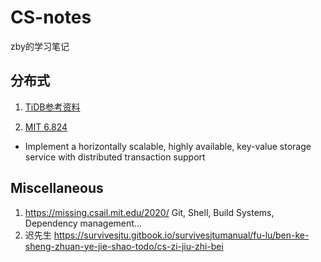 # CS-notes
zby的学习笔记

## 分布式
1. [TiDB参考资料](https://github.com/tidb-incubator/tinykv)

2. [MIT 6.824](http://nil.csail.mit.edu/6.824/2018/index.html)
- Implement a horizontally scalable, highly available, key-value storage service with distributed transaction support


## Miscellaneous
1. <https://missing.csail.mit.edu/2020/> Git, Shell, Build Systems, Dependency management...
2. 迟先生 https://survivesjtu.gitbook.io/survivesjtumanual/fu-lu/ben-ke-sheng-zhuan-ye-jie-shao-todo/cs-zi-jiu-zhi-bei
